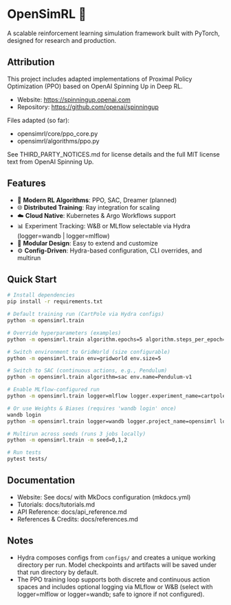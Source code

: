 # OpenSimRL 🚀

A scalable reinforcement learning simulation framework built with PyTorch, designed for research and production.

## Attribution

This project includes adapted implementations of Proximal Policy Optimization (PPO) based on OpenAI Spinning Up in Deep RL.

- Website: https://spinningup.openai.com
- Repository: https://github.com/openai/spinningup

Files adapted (so far):
- opensimrl/core/ppo_core.py
- opensimrl/algorithms/ppo.py

See THIRD_PARTY_NOTICES.md for license details and the full MIT license text from OpenAI Spinning Up.

## Features

- 🧠 **Modern RL Algorithms**: PPO, SAC, Dreamer (planned)
- 🌐 **Distributed Training**: Ray integration for scaling
- ☁️ **Cloud Native**: Kubernetes & Argo Workflows support
- 📊 Experiment Tracking: W&B or MLflow selectable via Hydra (logger=wandb | logger=mlflow)
- 🔧 **Modular Design**: Easy to extend and customize
- ⚙️ **Config-Driven**: Hydra-based configuration, CLI overrides, and multirun

## Quick Start
```bash
# Install dependencies
pip install -r requirements.txt

# Default training run (CartPole via Hydra configs)
python -m opensimrl.train

# Override hyperparameters (examples)
python -m opensimrl.train algorithm.epochs=5 algorithm.steps_per_epoch=1000

# Switch environment to GridWorld (size configurable)
python -m opensimrl.train env=gridworld env.size=5

# Switch to SAC (continuous actions, e.g., Pendulum)
python -m opensimrl.train algorithm=sac env.name=Pendulum-v1

# Enable MLflow-configured run
python -m opensimrl.train logger=mlflow logger.experiment_name=cartpole

# Or use Weights & Biases (requires 'wandb login' once)
wandb login
python -m opensimrl.train logger=wandb logger.project_name=opensimrl logger.run_name=ppo

# Multirun across seeds (runs 3 jobs locally)
python -m opensimrl.train -m seed=0,1,2

# Run tests
pytest tests/
```

## Documentation

- Website: See docs/ with MkDocs configuration (mkdocs.yml)
- Tutorials: docs/tutorials.md
- API Reference: docs/api_reference.md
- References & Credits: docs/references.md

## Notes

- Hydra composes configs from `configs/` and creates a unique working directory per run. Model checkpoints and artifacts will be saved under that run directory by default.
- The PPO training loop supports both discrete and continuous action spaces and includes optional logging via MLflow or W&B (select with logger=mlflow or logger=wandb; safe to ignore if not configured).
